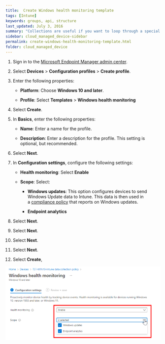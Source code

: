 ```yaml
---
title:  Create Windows health monitoring template
tags: [Intune]
keywords: groups, api, structure
last_updated: July 3, 2016
summary: "Collections are useful if you want to loop through a special folder of pages that you make available in a content API. You could also use collections if you have a set of articles that you want to treat differently from the other content, with a different layout or format."
sidebar: cloud_managed_device-sidebar
permalink: create-windows-health-monitoring-template.html
folder: cloud_managed_device
---
```


1.  Sign in to the [Microsoft Endpoint Manager admin center](https://go.microsoft.com/fwlink/?linkid=2109431).
    
2.  Select **Devices** > **Configuration profiles** > **Create profile**.
    
3.  Enter the following properties:
    
    *   **Platform**: Choose **Windows 10 and later**.
        
    *   **Profile**: Select **Templates** > **Windows health monitoring**
        
4.  Select **Create**.
    
5.  In **Basics**, enter the following properties:
    
    *   **Name**: Enter a name for the profile.
        
    *   **Description**: Enter a description for the profile. This setting is optional, but recommended.
        
6.  Select **Next**.
    
7.  In **Configuration settings**, configure the following settings:
    
    *   **Health monitoring**: Select **Enable**
        
    *   **Scope**: Select:
        
        *   **Windows updates**: This option configures devices to send Windows Update data to Intune. This data is then used in a [compliance policy](https://docs.microsoft.com/en-us/mem/intune/protect/windows-update-compliance-reports) that reports on Windows updates.
            
        *   **Endpoint analytics**
            
8.  Select **Next**.
    
9.  Select **Next**.
    
10.  Select **Next**.
    
11.  Select **Next**.
    
12.  Select **Create**,
    

![](attachments/2014675062/2014937173.png)